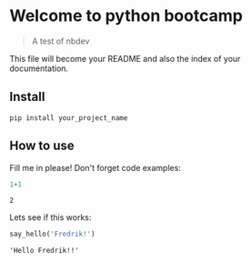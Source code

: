 # Welcome to python bootcamp
> A test of nbdev


This file will become your README and also the index of your documentation.

## Install

`pip install your_project_name`

## How to use

Fill me in please! Don't forget code examples:

```python
1+1
```




    2



Lets see if this works:

```python
say_hello('Fredrik!')
```




    'Hello Fredrik!!'


